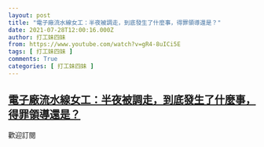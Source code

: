 ```yaml
---
layout: post
title: "電子廠流水線女工：半夜被調走，到底發生了什麼事，得罪領導還是？"
date: 2021-07-28T12:00:16.000Z
author: 打工妹四妹
from: https://www.youtube.com/watch?v=gR4-8uICi5E
tags: [ 打工妹四妹 ]
comments: True
categories: [ 打工妹四妹 ]
---
```

<!--1627473616000-->
[電子廠流水線女工：半夜被調走，到底發生了什麼事，得罪領導還是？](https://www.youtube.com/watch?v=gR4-8uICi5E)
------

<div>
歡迎訂閱
</div>

